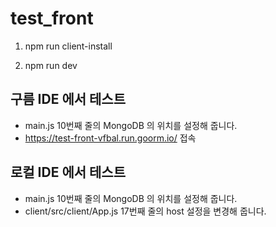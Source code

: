 # test_front

1. npm run client-install

2. npm run dev

## 구름 IDE 에서 테스트
 - main.js 10번째 줄의 MongoDB 의 위치를 설정해 줍니다.
 - https://test-front-vfbal.run.goorm.io/ 접속
 
## 로컬 IDE 에서 테스트
 - main.js 10번째 줄의 MongoDB 의 위치를 설정해 줍니다.
 - client/src/client/App.js 17번째 줄의 host 설정을 변경해 줍니다.